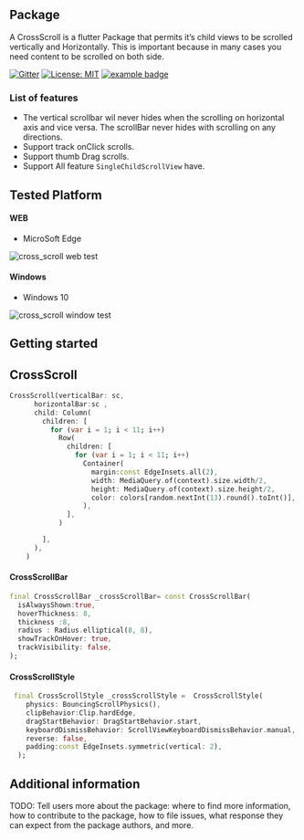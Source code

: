

##  Package
A CrossScroll is a flutter Package that permits it’s child views to be scrolled vertically and Horizontally. This is important because in many cases you need content to be scrolled on both side. 










[![Gitter](https://badges.gitter.im/METRA-IT/community.svg)](https://gitter.im/METRA-IT/community?utm_source=badge&utm_medium=badge&utm_campaign=pr-badge)
[![License: MIT](https://img.shields.io/badge/License-MIT-yellow.svg)](https://opensource.org/licenses/MIT)
 <a href="#">
<img src="https://img.shields.io/badge/Flutter-02569B?style=for-the-badge&logo=flutter&logoColor=white" alt="example badge" style="vertical-align:top margin:6px 4px">
</a>








### List of features
- The vertical scrollbar wil never  hides when the scrolling on horizontal axis and vice versa. The scrollBar never hides with scrolling on any directions.
- Support track onClick scrolls.
- Support thumb Drag scrolls.
- Support All feature `SingleChildScrollView` have.







## Tested Platform

#### WEB
- MicroSoft Edge

![cross_scroll web test](https://user-images.githubusercontent.com/73336909/149651423-d1dc936f-cfc0-4581-bb79-19e1fc4ec533.gif)




















#### Windows
- Windows 10

![cross_scroll window test](https://user-images.githubusercontent.com/73336909/149651492-2ce542a7-7343-4651-81b1-d3eccf3f9bda.gif)












## Getting started



## CrossScroll
```dart
CrossScroll(verticalBar: sc,
      horizontalBar:sc ,
      child: Column(
        children: [
          for (var i = 1; i < 11; i++)
            Row(
              children: [
                for (var i = 1; i < 11; i++)
                  Container(
                    margin:const EdgeInsets.all(2),
                    width: MediaQuery.of(context).size.width/2,
                    height: MediaQuery.of(context).size.height/2,
                    color: colors[random.nextInt(13).round().toInt()],
                  ),
              ],
            )

        ],
      ),
    )

```




#### CrossScrollBar
```dart
final CrossScrollBar _crossScrollBar= const CrossScrollBar(
  isAlwaysShown:true,
  hoverThickness: 8,
  thickness :8,
  radius : Radius.elliptical(8, 8),
  showTrackOnHover: true,
  trackVisibility: false,
);
```












#### CrossScrollStyle
```dart
 final CrossScrollStyle _crossScrollStyle =  CrossScrollStyle(
    physics: BouncingScrollPhysics(),
    clipBehavior:Clip.hardEdge,
    dragStartBehavior: DragStartBehavior.start,
    keyboardDismissBehavior: ScrollViewKeyboardDismissBehavior.manual,
    reverse: false,
    padding:const EdgeInsets.symmetric(vertical: 2),
  );

```














## Additional information

TODO: Tell users more about the package: where to find more information, how to 
contribute to the package, how to file issues, what response they can expect 
from the package authors, and more.
